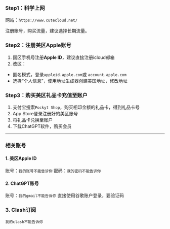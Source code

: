 ### Step1：科学上网

网站：`https://www.cutecloud.net/`

注册账号，购买流量，建议选择长期流量。

### Step2：注册美区Apple账号

1. 国区手机号注册**Apple ID**，建议直接注册icloud邮箱
2. 改区：
- 匿名模式，登录`appleid.apple.com`或 `account.apple.com`
- 选择“个人信息”，使用地址生成器创建美国地址，修改地址

### Step3：购买美区礼品卡充值至账户

1. 支付宝搜索`Pockyt Shop`，购买相印金额的礼品卡，得到礼品卡号
2. App Store登录注册好的美区账号
3. 将礼品卡兑换至账户
4. 下载ChatGPT软件，购买会员


---
### 相关账号

#### 1. 美区Apple ID

账号：`我的账号不能告诉你`
密码：`我的密码不能告诉你`

#### 2. ChatGPT账号

账号：`我的gmail不能告诉你`
直接使用谷歌账户登录，要验证码

### 3. Clash订阅

```plain text
我的clash不能告诉你
```

